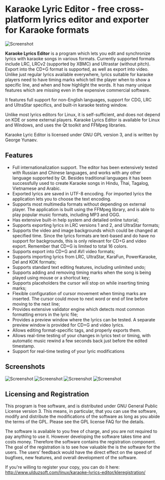 # Karaoke Lyric Editor - free cross-platform lyrics editor and exporter for Karaoke formats

![Screenshot](https://github.com/gyunaev/karlyriceditor/blob/master/example/screenshots/4.jpeg "Screenshot")

**Karaoke Lyrics Editor** is a program which lets you edit and synchronize lyrics with karaoke songs in various formats. Currently supported formats include LRC, LRCv2 (supported by XBMC) and Ultrastar (without pitch). Export into the CD+G format is supported,
 as well as export into video. Unlike just regular lyrics available everywhere, lyrics suitable for karaoke players need to have timing  marks which tell the player when to show a specific line, and when and how highlight the words. It has many unique features which are missing even in the expensive commercial software.
 
It features full support for non-English languages, support for CDG, LRC and UltraStar specifics, and built-in karaoke testing window.

Unlike most lyrics editors for Linux, it is self-sufficient, and does not depend on KDE or some external players. Karaoke Lyrics Editor  is available for Linux and Windows, and uses the Qt toolkit and FFMpeg libraries.

Karaoke Lyric Editor is licensed under GNU GPL version 3, and is written by George Yunaev.

## Features

- Full internationalization support. The editor has been extensively tested with Russian and Chinese languages, and works with any other language supported by Qt. Besides traditional languages it has been successfully used to create Karaoke songs in Hindu, Thai, Tagalog, Vietnamese and Arabic.
- Exported lyrics are saved in UTF-8 encoding. For imported lyrics the application lets you to choose the text encoding.
- Supports most multimedia formats without depending on external player. The application is built using the FFMpeg library, and is able to play popular music formats, including MP3 and OGG.
- Has extensive built-in help system and detailed online tutorial;
- Supports exporting lyrics in LRC versions 1 and 2, and UltraStar formats;
- Supports the video and image backgrounds which could be changed at specified time. Since the lyrics formats are text-based and do have no support for backgrounds, this is only relevant for CD+G and video export. Remember that CD+G is limited to total 16 colors.
- Supports export into CD+G and AVI video formats;
- Supports importing lyrics from LRC, UltraStar, KaraFun, PowerKaraoke, Del and KOK formats;
- Supports standard text editing features, including unlimited undo;
- Supports adding and removing timing marks when the song is being played using mouse or a shortcut key;
- Supports placeholders the cursor will stop on while inserting timing marks;
- Flexible configuration of cursor movement when timing marks are inserted. The cursor could move to next word or end of line before moving to the next line;
- Provides extensive validator engine which detects most common formatting errors in the lyric file;
- Provides a preview window where the lyrics can be tested. A separate preview window is provided for CD+G and video lyrics.
- Allows editing format-specific tags, and properly exports them.
- Allows real-time testing of your changes in lyrics text or timing, with automatic music rewind a few seconds back just before the edited timestamp.
- Support for real-time testing of your lyric modifications

## Screenshots

![Screenshot](https://github.com/gyunaev/karlyriceditor/blob/master/example/screenshots/1.jpeg "Screenshot")
![Screenshot](https://github.com/gyunaev/karlyriceditor/blob/master/example/screenshots/2.jpeg "Screenshot")
![Screenshot](https://github.com/gyunaev/karlyriceditor/blob/master/example/screenshots/3.jpeg "Screenshot")
![Screenshot](https://github.com/gyunaev/karlyriceditor/blob/master/example/screenshots/5.jpeg "Screenshot")

## Licensing and Registration

This program is free software, and is distributed under GNU General Public License version 3. This means, in particular, that you can use the software, modify and distribute the modifications of the software as long as you abide the terms of the GPL. Please see  the GPL license FAQ for the details.

The software is available to you free of charge, and you are not required to pay anything to use it. However developing the software takes time and costs money. Therefore the software contains the registration component. The goal of the registration is to see how valuable the is the software  for the users. The users’ feedback would have the direct effect on the  speed of bugfixes, new features, and overall development of the software.

If you're willing to register your copy, you can do it here: http://www.ulduzsoft.com/linux/karaoke-lyrics-editor/kleregistration/
